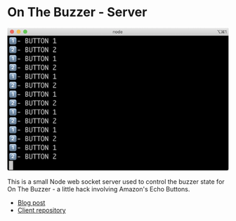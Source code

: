 # On The Buzzer - Server

![Example screenshot][example screenshot]

This is a small Node web socket server used to control the buzzer state for On The Buzzer - a little hack involving Amazon's Echo Buttons.

- [Blog post][blog post]
- [Client repository][client]

[example screenshot]: screenshot.png
[client]: https://github.com/MattCrouch/on-the-buzzer-client
[blog post]: https://mattcrouch.github.io/blog/2019/11/hacking-amazon-echo-buttons/
